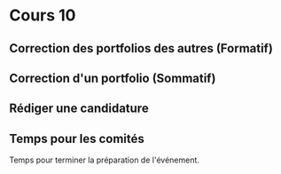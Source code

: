 # Cours 10
<h2>Correction des portfolios des autres (Formatif) </h2>

<h2>Correction d'un portfolio (Sommatif) </h2>

<h2>Rédiger une candidature</h2>

<h2>Temps pour les comités</h2>
<p>Temps pour terminer la préparation de l'événement.</p>
